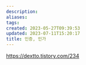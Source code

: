 ```yaml
---
description:
aliases: 
tags: 
created: 2023-05-27T09:39:53
updated: 2023-07-11T15:20:17
title: 인증, 인가
---
```

https://dextto.tistory.com/234